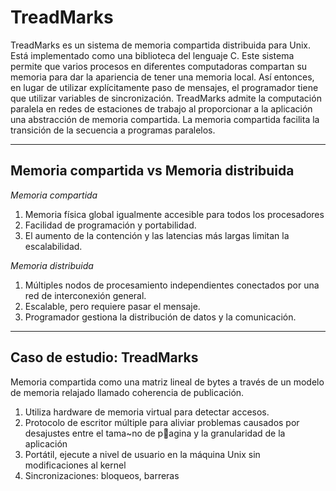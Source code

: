 # TreadMarks

TreadMarks es un sistema de memoria compartida distribuida para Unix. Está implementado como una biblioteca del lenguaje C. 
Este sistema permite que varios procesos en diferentes computadoras compartan su memoria para dar la apariencia de tener una memoria local. Así entonces, en lugar de utilizar explícitamente paso de mensajes, el programador tiene que utilizar variables de sincronización. TreadMarks admite la computación paralela en redes de estaciones de trabajo al proporcionar a la aplicación una abstracción de memoria compartida. La memoria compartida facilita la transición de la secuencia a programas paralelos.

***

## Memoria compartida vs Memoria distribuida

_Memoria compartida_

1. Memoria física global igualmente accesible para todos los procesadores
2. Facilidad de programación y portabilidad.
3. El aumento de la contención y las latencias más largas limitan la escalabilidad.

_Memoria distribuida_

1. Múltiples nodos de procesamiento independientes conectados por una red de interconexión general.
2. Escalable, pero requiere pasar el mensaje.
3. Programador gestiona la distribución de datos y la comunicación.

***

## Caso de estudio: TreadMarks

Memoria compartida como una matriz lineal de bytes a través de un modelo de memoria relajado llamado coherencia de publicación.

1. Utiliza hardware de memoria virtual para detectar accesos.
2. Protocolo de escritor múltiple para aliviar problemas causados por desajustes entre el tama~no de pagina y la granularidad de la aplicación
3. Portátil, ejecute a nivel de usuario en la máquina Unix sin modificaciones al kernel
4. Sincronizaciones: bloqueos, barreras
